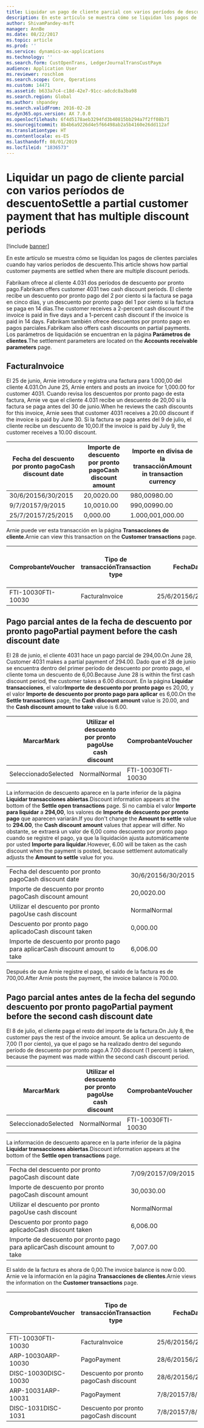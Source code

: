 ```yaml
---
title: Liquidar un pago de cliente parcial con varios períodos de descuento
description: En este artículo se muestra cómo se liquidan los pagos de clientes parciales cuando hay varios períodos de descuento.
author: ShivamPandey-msft
manager: AnnBe
ms.date: 08/22/2017
ms.topic: article
ms.prod: ''
ms.service: dynamics-ax-applications
ms.technology: ''
ms.search.form: CustOpenTrans, LedgerJournalTransCustPaym
audience: Application User
ms.reviewer: roschlom
ms.search.scope: Core, Operations
ms.custom: 14471
ms.assetid: b633a7c4-c18d-42e7-91cc-adcdc8a3ba98
ms.search.region: Global
ms.author: shpandey
ms.search.validFrom: 2016-02-28
ms.dyn365.ops.version: AX 7.0.0
ms.openlocfilehash: 6f4d5178aeb3294fd3b40815bb294a7f2ff08b71
ms.sourcegitcommit: 8b4b6a9226d4e5f66498ab2a5b4160e26dd112af
ms.translationtype: HT
ms.contentlocale: es-ES
ms.lasthandoff: 08/01/2019
ms.locfileid: "1836573"
---
```

# <a name="settle-a-partial-customer-payment-that-has-multiple-discount-periods"></a><span data-ttu-id="0f565-103">Liquidar un pago de cliente parcial con varios períodos de descuento</span><span class="sxs-lookup"><span data-stu-id="0f565-103">Settle a partial customer payment that has multiple discount periods</span></span>

[!include [banner](../includes/banner.md)]

<span data-ttu-id="0f565-104">En este artículo se muestra cómo se liquidan los pagos de clientes parciales cuando hay varios períodos de descuento.</span><span class="sxs-lookup"><span data-stu-id="0f565-104">This article shows how partial customer payments are settled when there are multiple discount periods.</span></span>

<span data-ttu-id="0f565-105">Fabrikam ofrece al cliente 4.031 dos períodos de descuento por pronto pago.</span><span class="sxs-lookup"><span data-stu-id="0f565-105">Fabrikam offers customer 4031 two cash discount periods.</span></span> <span data-ttu-id="0f565-106">El cliente recibe un descuento por pronto pago del 2 por ciento si la factura se paga en cinco días, y un descuento por pronto pago del 1 por ciento si la factura se paga en 14 días.</span><span class="sxs-lookup"><span data-stu-id="0f565-106">The customer receives a 2-percent cash discount if the invoice is paid in five days and a 1-percent cash discount if the invoice is paid in 14 days.</span></span> <span data-ttu-id="0f565-107">Fabrikam también ofrece descuentos por pronto pago en pagos parciales.</span><span class="sxs-lookup"><span data-stu-id="0f565-107">Fabrikam also offers cash discounts on partial payments.</span></span> <span data-ttu-id="0f565-108">Los parámetros de liquidación se encuentran en la página **Parámetros de clientes**.</span><span class="sxs-lookup"><span data-stu-id="0f565-108">The settlement parameters are located on the **Accounts receivable parameters** page.</span></span>

## <a name="invoice"></a><span data-ttu-id="0f565-109">Factura</span><span class="sxs-lookup"><span data-stu-id="0f565-109">Invoice</span></span>
<span data-ttu-id="0f565-110">El 25 de junio, Arnie introduce y registra una factura para 1.000,00 del cliente 4.031.</span><span class="sxs-lookup"><span data-stu-id="0f565-110">On June 25, Arnie enters and posts an invoice for 1,000.00 for customer 4031.</span></span> <span data-ttu-id="0f565-111">Cuando revisa los descuentos por pronto pago de esta factura, Arnie ve que el cliente 4.031 recibe un descuento de 20,00 si la factura se paga antes del 30 de junio.</span><span class="sxs-lookup"><span data-stu-id="0f565-111">When he reviews the cash discounts for this invoice, Arnie sees that customer 4031 receives a 20.00 discount if the invoice is paid by June 30.</span></span> <span data-ttu-id="0f565-112">Si la factura se paga antes del 9 de julio, el cliente recibe un descuento de 10,00.</span><span class="sxs-lookup"><span data-stu-id="0f565-112">If the invoice is paid by July 9, the customer receives a 10.00 discount.</span></span>

| <span data-ttu-id="0f565-113">Fecha del descuento por pronto pago</span><span class="sxs-lookup"><span data-stu-id="0f565-113">Cash discount date</span></span> | <span data-ttu-id="0f565-114">Importe de descuento por pronto pago</span><span class="sxs-lookup"><span data-stu-id="0f565-114">Cash discount amount</span></span> | <span data-ttu-id="0f565-115">Importe en divisa de la transacción</span><span class="sxs-lookup"><span data-stu-id="0f565-115">Amount in transaction currency</span></span> |
|--------------------|----------------------|--------------------------------|
| <span data-ttu-id="0f565-116">30/6/2015</span><span class="sxs-lookup"><span data-stu-id="0f565-116">6/30/2015</span></span>          | <span data-ttu-id="0f565-117">20,00</span><span class="sxs-lookup"><span data-stu-id="0f565-117">20.00</span></span>                | <span data-ttu-id="0f565-118">980,00</span><span class="sxs-lookup"><span data-stu-id="0f565-118">980.00</span></span>                         |
| <span data-ttu-id="0f565-119">9/7/2015</span><span class="sxs-lookup"><span data-stu-id="0f565-119">7/9/2015</span></span>           | <span data-ttu-id="0f565-120">10,00</span><span class="sxs-lookup"><span data-stu-id="0f565-120">10.00</span></span>                | <span data-ttu-id="0f565-121">990,00</span><span class="sxs-lookup"><span data-stu-id="0f565-121">990.00</span></span>                         |
| <span data-ttu-id="0f565-122">25/7/2015</span><span class="sxs-lookup"><span data-stu-id="0f565-122">7/25/2015</span></span>          | <span data-ttu-id="0f565-123">0,00</span><span class="sxs-lookup"><span data-stu-id="0f565-123">0.00</span></span>                 | <span data-ttu-id="0f565-124">1.000,00</span><span class="sxs-lookup"><span data-stu-id="0f565-124">1,000.00</span></span>                       |

<span data-ttu-id="0f565-125">Arnie puede ver esta transacción en la página **Transacciones de cliente**.</span><span class="sxs-lookup"><span data-stu-id="0f565-125">Arnie can view this transaction on the **Customer transactions** page.</span></span>

| <span data-ttu-id="0f565-126">Comprobante</span><span class="sxs-lookup"><span data-stu-id="0f565-126">Voucher</span></span>   | <span data-ttu-id="0f565-127">Tipo de transacción</span><span class="sxs-lookup"><span data-stu-id="0f565-127">Transaction type</span></span> | <span data-ttu-id="0f565-128">Fecha</span><span class="sxs-lookup"><span data-stu-id="0f565-128">Date</span></span>      | <span data-ttu-id="0f565-129">Factura</span><span class="sxs-lookup"><span data-stu-id="0f565-129">Invoice</span></span> | <span data-ttu-id="0f565-130">Importe en débito en divisa de transacción</span><span class="sxs-lookup"><span data-stu-id="0f565-130">Amount in transaction currency debit</span></span> | <span data-ttu-id="0f565-131">Importe en crédito en divisa de transacción</span><span class="sxs-lookup"><span data-stu-id="0f565-131">Amount in transaction currency credit</span></span> | <span data-ttu-id="0f565-132">Saldo</span><span class="sxs-lookup"><span data-stu-id="0f565-132">Balance</span></span>  | <span data-ttu-id="0f565-133">Divisa</span><span class="sxs-lookup"><span data-stu-id="0f565-133">Currency</span></span> |
|-----------|------------------|-----------|---------|--------------------------------------|---------------------------------------|----------|----------|
| <span data-ttu-id="0f565-134">FTI-10030</span><span class="sxs-lookup"><span data-stu-id="0f565-134">FTI-10030</span></span> | <span data-ttu-id="0f565-135">Factura</span><span class="sxs-lookup"><span data-stu-id="0f565-135">Invoice</span></span>          | <span data-ttu-id="0f565-136">25/6/2015</span><span class="sxs-lookup"><span data-stu-id="0f565-136">6/25/2015</span></span> | <span data-ttu-id="0f565-137">10030</span><span class="sxs-lookup"><span data-stu-id="0f565-137">10030</span></span>   | <span data-ttu-id="0f565-138">1.000,00</span><span class="sxs-lookup"><span data-stu-id="0f565-138">1,000.00</span></span>                             |                                       | <span data-ttu-id="0f565-139">1.000,00</span><span class="sxs-lookup"><span data-stu-id="0f565-139">1,000.00</span></span> | <span data-ttu-id="0f565-140">USD</span><span class="sxs-lookup"><span data-stu-id="0f565-140">USD</span></span>      |

## <a name="partial-payment-before-the-cash-discount-date"></a><span data-ttu-id="0f565-141">Pago parcial antes de la fecha de descuento por pronto pago</span><span class="sxs-lookup"><span data-stu-id="0f565-141">Partial payment before the cash discount date</span></span>
<span data-ttu-id="0f565-142">El 28 de junio, el cliente 4031 hace un pago parcial de 294,00.</span><span class="sxs-lookup"><span data-stu-id="0f565-142">On June 28, Customer 4031 makes a partial payment of 294.00.</span></span> <span data-ttu-id="0f565-143">Dado que el 28 de junio se encuentra dentro del primer período de descuento por pronto pago, el cliente toma un descuento de 6,00.</span><span class="sxs-lookup"><span data-stu-id="0f565-143">Because June 28 is within the first cash discount period, the customer takes a 6.00 discount.</span></span> <span data-ttu-id="0f565-144">En la página **Liquidar transacciones**, el valor**Importe de descuento por pronto pago** es 20,00, y el valor **Importe de descuento por pronto pago para aplicar** es 6,00.</span><span class="sxs-lookup"><span data-stu-id="0f565-144">On the **Settle transactions** page, the **Cash discount amount** value is 20.00, and the **Cash discount amount to take** value is 6.00.</span></span>

| <span data-ttu-id="0f565-145">Marcar</span><span class="sxs-lookup"><span data-stu-id="0f565-145">Mark</span></span>     | <span data-ttu-id="0f565-146">Utilizar el descuento por pronto pago</span><span class="sxs-lookup"><span data-stu-id="0f565-146">Use cash discount</span></span> | <span data-ttu-id="0f565-147">Comprobante</span><span class="sxs-lookup"><span data-stu-id="0f565-147">Voucher</span></span>   | <span data-ttu-id="0f565-148">Cuenta</span><span class="sxs-lookup"><span data-stu-id="0f565-148">Account</span></span> | <span data-ttu-id="0f565-149">Fecha</span><span class="sxs-lookup"><span data-stu-id="0f565-149">Date</span></span>      | <span data-ttu-id="0f565-150">Fecha de vencimiento</span><span class="sxs-lookup"><span data-stu-id="0f565-150">Due date</span></span>  | <span data-ttu-id="0f565-151">Factura</span><span class="sxs-lookup"><span data-stu-id="0f565-151">Invoice</span></span> | <span data-ttu-id="0f565-152">Importe en divisa de la transacción</span><span class="sxs-lookup"><span data-stu-id="0f565-152">Amount in transaction currency</span></span> | <span data-ttu-id="0f565-153">Divisa</span><span class="sxs-lookup"><span data-stu-id="0f565-153">Currency</span></span> | <span data-ttu-id="0f565-154">Importe para liquidar</span><span class="sxs-lookup"><span data-stu-id="0f565-154">Amount to settle</span></span> |
|----------|-------------------|-----------|---------|-----------|-----------|---------|--------------------------------|----------|------------------|
| <span data-ttu-id="0f565-155">Seleccionado</span><span class="sxs-lookup"><span data-stu-id="0f565-155">Selected</span></span> | <span data-ttu-id="0f565-156">Normal</span><span class="sxs-lookup"><span data-stu-id="0f565-156">Normal</span></span>            | <span data-ttu-id="0f565-157">FTI-10030</span><span class="sxs-lookup"><span data-stu-id="0f565-157">FTI-10030</span></span> | <span data-ttu-id="0f565-158">4031</span><span class="sxs-lookup"><span data-stu-id="0f565-158">4031</span></span>    | <span data-ttu-id="0f565-159">25/6/2015</span><span class="sxs-lookup"><span data-stu-id="0f565-159">6/25/2015</span></span> | <span data-ttu-id="0f565-160">25/7/2015</span><span class="sxs-lookup"><span data-stu-id="0f565-160">7/25/2015</span></span> | <span data-ttu-id="0f565-161">10030</span><span class="sxs-lookup"><span data-stu-id="0f565-161">10030</span></span>   | <span data-ttu-id="0f565-162">1.000,00</span><span class="sxs-lookup"><span data-stu-id="0f565-162">1,000.00</span></span>                       | <span data-ttu-id="0f565-163">USD</span><span class="sxs-lookup"><span data-stu-id="0f565-163">USD</span></span>      | <span data-ttu-id="0f565-164">294,00</span><span class="sxs-lookup"><span data-stu-id="0f565-164">294.00</span></span>           |

<span data-ttu-id="0f565-165">La información de descuento aparece en la parte inferior de la página **Liquidar transacciones abiertas**.</span><span class="sxs-lookup"><span data-stu-id="0f565-165">Discount information appears at the bottom of the **Settle open transactions** page.</span></span> <span data-ttu-id="0f565-166">Si no cambia el valor **Importe para liquidar** a **294,00**, los valores de **Importe de descuento por pronto pago** que aparecen variarán.</span><span class="sxs-lookup"><span data-stu-id="0f565-166">If you don't change the **Amount to settle** value to **294.00**, the **Cash discount amount** values that appear will differ.</span></span> <span data-ttu-id="0f565-167">No obstante, se extraerá un valor de 6,00 como descuento por pronto pago cuando se registre el pago, ya que la liquidación ajusta automáticamente por usted **Importe para liquidar**.</span><span class="sxs-lookup"><span data-stu-id="0f565-167">However, 6.00 will be taken as the cash discount when the payment is posted, because settlement automatically adjusts the **Amount to settle** value for you.</span></span>

|                              |           |
|------------------------------|-----------|
| <span data-ttu-id="0f565-168">Fecha del descuento por pronto pago</span><span class="sxs-lookup"><span data-stu-id="0f565-168">Cash discount date</span></span>           | <span data-ttu-id="0f565-169">30/6/2015</span><span class="sxs-lookup"><span data-stu-id="0f565-169">6/30/2015</span></span> |
| <span data-ttu-id="0f565-170">Importe de descuento por pronto pago</span><span class="sxs-lookup"><span data-stu-id="0f565-170">Cash discount amount</span></span>         | <span data-ttu-id="0f565-171">20,00</span><span class="sxs-lookup"><span data-stu-id="0f565-171">20.00</span></span>     |
| <span data-ttu-id="0f565-172">Utilizar el descuento por pronto pago</span><span class="sxs-lookup"><span data-stu-id="0f565-172">Use cash discount</span></span>            | <span data-ttu-id="0f565-173">Normal</span><span class="sxs-lookup"><span data-stu-id="0f565-173">Normal</span></span>    |
| <span data-ttu-id="0f565-174">Descuento por pronto pago aplicado</span><span class="sxs-lookup"><span data-stu-id="0f565-174">Cash discount taken</span></span>          | <span data-ttu-id="0f565-175">0,00</span><span class="sxs-lookup"><span data-stu-id="0f565-175">0.00</span></span>      |
| <span data-ttu-id="0f565-176">Importe de descuento por pronto pago para aplicar</span><span class="sxs-lookup"><span data-stu-id="0f565-176">Cash discount amount to take</span></span> | <span data-ttu-id="0f565-177">6,00</span><span class="sxs-lookup"><span data-stu-id="0f565-177">6.00</span></span>      |

<span data-ttu-id="0f565-178">Después de que Arnie registre el pago, el saldo de la factura es de 700,00.</span><span class="sxs-lookup"><span data-stu-id="0f565-178">After Arnie posts the payment, the invoice balance is 700.00.</span></span>

## <a name="partial-payment-before-the-second-cash-discount-date"></a><span data-ttu-id="0f565-179">Pago parcial antes antes de la fecha del segundo descuento por pronto pago</span><span class="sxs-lookup"><span data-stu-id="0f565-179">Partial payment before the second cash discount date</span></span>
<span data-ttu-id="0f565-180">El 8 de julio, el cliente paga el resto del importe de la factura.</span><span class="sxs-lookup"><span data-stu-id="0f565-180">On July 8, the customer pays the rest of the invoice amount.</span></span> <span data-ttu-id="0f565-181">Se aplica un descuento de 7,00 (1 por ciento), ya que el pago se ha realizado dentro del segundo período de descuento por pronto pago.</span><span class="sxs-lookup"><span data-stu-id="0f565-181">A 7.00 discount (1 percent) is taken, because the payment was made within the second cash discount period.</span></span>

| <span data-ttu-id="0f565-182">Marcar</span><span class="sxs-lookup"><span data-stu-id="0f565-182">Mark</span></span>     | <span data-ttu-id="0f565-183">Utilizar el descuento por pronto pago</span><span class="sxs-lookup"><span data-stu-id="0f565-183">Use cash discount</span></span> | <span data-ttu-id="0f565-184">Comprobante</span><span class="sxs-lookup"><span data-stu-id="0f565-184">Voucher</span></span>   | <span data-ttu-id="0f565-185">Cuenta</span><span class="sxs-lookup"><span data-stu-id="0f565-185">Account</span></span> | <span data-ttu-id="0f565-186">Fecha</span><span class="sxs-lookup"><span data-stu-id="0f565-186">Date</span></span>      | <span data-ttu-id="0f565-187">Fecha de vencimiento</span><span class="sxs-lookup"><span data-stu-id="0f565-187">Due date</span></span>  | <span data-ttu-id="0f565-188">Factura</span><span class="sxs-lookup"><span data-stu-id="0f565-188">Invoice</span></span> | <span data-ttu-id="0f565-189">Importe en débito en divisa de transacción</span><span class="sxs-lookup"><span data-stu-id="0f565-189">Amount in transaction currency debit</span></span> | <span data-ttu-id="0f565-190">Importe en crédito en divisa de transacción</span><span class="sxs-lookup"><span data-stu-id="0f565-190">Amount in transaction currency credit</span></span> | <span data-ttu-id="0f565-191">Divisa</span><span class="sxs-lookup"><span data-stu-id="0f565-191">Currency</span></span> | <span data-ttu-id="0f565-192">Importe para liquidar</span><span class="sxs-lookup"><span data-stu-id="0f565-192">Amount to settle</span></span> |
|----------|-------------------|-----------|---------|-----------|-----------|---------|--------------------------------------|---------------------------------------|----------|------------------|
| <span data-ttu-id="0f565-193">Seleccionado</span><span class="sxs-lookup"><span data-stu-id="0f565-193">Selected</span></span> | <span data-ttu-id="0f565-194">Normal</span><span class="sxs-lookup"><span data-stu-id="0f565-194">Normal</span></span>            | <span data-ttu-id="0f565-195">FTI-10030</span><span class="sxs-lookup"><span data-stu-id="0f565-195">FTI-10030</span></span> | <span data-ttu-id="0f565-196">4031</span><span class="sxs-lookup"><span data-stu-id="0f565-196">4031</span></span>    | <span data-ttu-id="0f565-197">25/6/2015</span><span class="sxs-lookup"><span data-stu-id="0f565-197">6/25/2015</span></span> | <span data-ttu-id="0f565-198">25/7/2015</span><span class="sxs-lookup"><span data-stu-id="0f565-198">7/25/2015</span></span> | <span data-ttu-id="0f565-199">10030</span><span class="sxs-lookup"><span data-stu-id="0f565-199">10030</span></span>   | <span data-ttu-id="0f565-200">700,00</span><span class="sxs-lookup"><span data-stu-id="0f565-200">700.00</span></span>                               |                                       | <span data-ttu-id="0f565-201">USD</span><span class="sxs-lookup"><span data-stu-id="0f565-201">USD</span></span>      | <span data-ttu-id="0f565-202">693,00</span><span class="sxs-lookup"><span data-stu-id="0f565-202">693.00</span></span>           |

<span data-ttu-id="0f565-203">La información de descuento aparece en la parte inferior de la página **Liquidar transacciones abiertas**.</span><span class="sxs-lookup"><span data-stu-id="0f565-203">Discount information appears at the bottom of the **Settle open transactions** page.</span></span>

|                              |           |
|------------------------------|-----------|
| <span data-ttu-id="0f565-204">Fecha del descuento por pronto pago</span><span class="sxs-lookup"><span data-stu-id="0f565-204">Cash discount date</span></span>           | <span data-ttu-id="0f565-205">7/09/2015</span><span class="sxs-lookup"><span data-stu-id="0f565-205">7/09/2015</span></span> |
| <span data-ttu-id="0f565-206">Importe de descuento por pronto pago</span><span class="sxs-lookup"><span data-stu-id="0f565-206">Cash discount amount</span></span>         | <span data-ttu-id="0f565-207">30,00</span><span class="sxs-lookup"><span data-stu-id="0f565-207">30.00</span></span>     |
| <span data-ttu-id="0f565-208">Utilizar el descuento por pronto pago</span><span class="sxs-lookup"><span data-stu-id="0f565-208">Use cash discount</span></span>            | <span data-ttu-id="0f565-209">Normal</span><span class="sxs-lookup"><span data-stu-id="0f565-209">Normal</span></span>    |
| <span data-ttu-id="0f565-210">Descuento por pronto pago aplicado</span><span class="sxs-lookup"><span data-stu-id="0f565-210">Cash discount taken</span></span>          | <span data-ttu-id="0f565-211">6,00</span><span class="sxs-lookup"><span data-stu-id="0f565-211">6.00</span></span>      |
| <span data-ttu-id="0f565-212">Importe de descuento por pronto pago para aplicar</span><span class="sxs-lookup"><span data-stu-id="0f565-212">Cash discount amount to take</span></span> | <span data-ttu-id="0f565-213">7,00</span><span class="sxs-lookup"><span data-stu-id="0f565-213">7.00</span></span>      |

<span data-ttu-id="0f565-214">El saldo de la factura es ahora de 0,00.</span><span class="sxs-lookup"><span data-stu-id="0f565-214">The invoice balance is now 0.00.</span></span> <span data-ttu-id="0f565-215">Arnie ve la información en la página **Transacciones de clientes**.</span><span class="sxs-lookup"><span data-stu-id="0f565-215">Arnie views the information on the **Customer transactions** page.</span></span>

| <span data-ttu-id="0f565-216">Comprobante</span><span class="sxs-lookup"><span data-stu-id="0f565-216">Voucher</span></span>    | <span data-ttu-id="0f565-217">Tipo de transacción</span><span class="sxs-lookup"><span data-stu-id="0f565-217">Transaction type</span></span> | <span data-ttu-id="0f565-218">Fecha</span><span class="sxs-lookup"><span data-stu-id="0f565-218">Date</span></span>      | <span data-ttu-id="0f565-219">Factura</span><span class="sxs-lookup"><span data-stu-id="0f565-219">Invoice</span></span> | <span data-ttu-id="0f565-220">Importe en débito en divisa de transacción</span><span class="sxs-lookup"><span data-stu-id="0f565-220">Amount in transaction currency debit</span></span> | <span data-ttu-id="0f565-221">Importe en crédito en divisa de transacción</span><span class="sxs-lookup"><span data-stu-id="0f565-221">Amount in transaction currency credit</span></span> | <span data-ttu-id="0f565-222">Saldo</span><span class="sxs-lookup"><span data-stu-id="0f565-222">Balance</span></span> | <span data-ttu-id="0f565-223">Divisa</span><span class="sxs-lookup"><span data-stu-id="0f565-223">Currency</span></span> |
|------------|------------------|-----------|---------|--------------------------------------|---------------------------------------|---------|----------|
| <span data-ttu-id="0f565-224">FTI-10030</span><span class="sxs-lookup"><span data-stu-id="0f565-224">FTI-10030</span></span>  | <span data-ttu-id="0f565-225">Factura</span><span class="sxs-lookup"><span data-stu-id="0f565-225">Invoice</span></span>          | <span data-ttu-id="0f565-226">25/6/2015</span><span class="sxs-lookup"><span data-stu-id="0f565-226">6/25/2015</span></span> | <span data-ttu-id="0f565-227">10030</span><span class="sxs-lookup"><span data-stu-id="0f565-227">10030</span></span>   | <span data-ttu-id="0f565-228">1.000,00</span><span class="sxs-lookup"><span data-stu-id="0f565-228">1,000.00</span></span>                             |                                       | <span data-ttu-id="0f565-229">0,00</span><span class="sxs-lookup"><span data-stu-id="0f565-229">0.00</span></span>    | <span data-ttu-id="0f565-230">USD</span><span class="sxs-lookup"><span data-stu-id="0f565-230">USD</span></span>      |
| <span data-ttu-id="0f565-231">ARP-10030</span><span class="sxs-lookup"><span data-stu-id="0f565-231">ARP-10030</span></span>  |  <span data-ttu-id="0f565-232">Pago</span><span class="sxs-lookup"><span data-stu-id="0f565-232">Payment</span></span>         | <span data-ttu-id="0f565-233">28/6/2015</span><span class="sxs-lookup"><span data-stu-id="0f565-233">6/28/2015</span></span> |         |                                      | <span data-ttu-id="0f565-234">294,00</span><span class="sxs-lookup"><span data-stu-id="0f565-234">294.00</span></span>                                | <span data-ttu-id="0f565-235">0,00</span><span class="sxs-lookup"><span data-stu-id="0f565-235">0.00</span></span>    | <span data-ttu-id="0f565-236">USD</span><span class="sxs-lookup"><span data-stu-id="0f565-236">USD</span></span>      |
| <span data-ttu-id="0f565-237">DISC-10030</span><span class="sxs-lookup"><span data-stu-id="0f565-237">DISC-10030</span></span> |  <span data-ttu-id="0f565-238">Descuento por pronto pago</span><span class="sxs-lookup"><span data-stu-id="0f565-238">Cash discount</span></span>   | <span data-ttu-id="0f565-239">28/6/2015</span><span class="sxs-lookup"><span data-stu-id="0f565-239">6/28/2015</span></span> |         |                                      | <span data-ttu-id="0f565-240">6,00</span><span class="sxs-lookup"><span data-stu-id="0f565-240">6.00</span></span>                                  | <span data-ttu-id="0f565-241">0,00</span><span class="sxs-lookup"><span data-stu-id="0f565-241">0.00</span></span>    | <span data-ttu-id="0f565-242">USD</span><span class="sxs-lookup"><span data-stu-id="0f565-242">USD</span></span>      |
| <span data-ttu-id="0f565-243">ARP-10031</span><span class="sxs-lookup"><span data-stu-id="0f565-243">ARP-10031</span></span>  |  <span data-ttu-id="0f565-244">Pago</span><span class="sxs-lookup"><span data-stu-id="0f565-244">Payment</span></span>         | <span data-ttu-id="0f565-245">7/8/2015</span><span class="sxs-lookup"><span data-stu-id="0f565-245">7/8/2015</span></span>  |         |                                      | <span data-ttu-id="0f565-246">693,00</span><span class="sxs-lookup"><span data-stu-id="0f565-246">693.00</span></span>                                | <span data-ttu-id="0f565-247">0,00</span><span class="sxs-lookup"><span data-stu-id="0f565-247">0.00</span></span>    | <span data-ttu-id="0f565-248">USD</span><span class="sxs-lookup"><span data-stu-id="0f565-248">USD</span></span>      |
| <span data-ttu-id="0f565-249">DISC-1031</span><span class="sxs-lookup"><span data-stu-id="0f565-249">DISC-1031</span></span>  |  <span data-ttu-id="0f565-250">Descuento por pronto pago</span><span class="sxs-lookup"><span data-stu-id="0f565-250">Cash discount</span></span>   | <span data-ttu-id="0f565-251">7/8/2015</span><span class="sxs-lookup"><span data-stu-id="0f565-251">7/8/2015</span></span>  |         |                                      | <span data-ttu-id="0f565-252">7,00</span><span class="sxs-lookup"><span data-stu-id="0f565-252">7.00</span></span>                                  | <span data-ttu-id="0f565-253">0,00</span><span class="sxs-lookup"><span data-stu-id="0f565-253">0.00</span></span>    | <span data-ttu-id="0f565-254">USD</span><span class="sxs-lookup"><span data-stu-id="0f565-254">USD</span></span>      |






